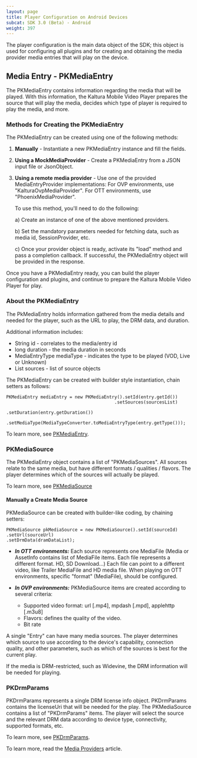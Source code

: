 ```yaml
---
layout: page
title: Player Configuration on Android Devices
subcat: SDK 3.0 (Beta) - Android
weight: 397
---
```


The player configuration is the main data object of the SDK; this object is used for configuring all plugins and for creating and obtaining the media provider media entries that will play on the device.

## Media Entry - PKMediaEntry  

The PKMediaEntry contains information regarding the media that will be played. With this information, the Kaltura Mobile Video Player
prepares the source that will play the media, decides which type of player is required to play the media, and more.

### Methods for Creating the PKMediaEntry  

The PKMediaEntry can be created using one of the following methods:

1. **Manually** - Instantiate a new PKMediaEntry instance and fill the fields. 

2. **Using a MockMediaProvider** - Create a PKMediaEntry from a JSON input file or JsonObject.
   
3. **Using a remote media provider** - Use one of the provided MediaEntryProvider implementations:
    For OVP environments, use "KalturaOvpMediaProvider".
    For OTT environments, use "PhoenixMediaProvider".

    To use this method, you'll need to do the following:
   
   a) Create an instance of one of the above mentioned providers.
   
   b) Set the mandatory parameters needed for fetching data, such as media id, SessionProvider, etc.
   
   c) Once your provider object is ready, activate its "load" method and pass a completion callback. If successful, the PKMediaEntry object will be provided in the response.
   
Once you have a PKMediaEntry ready, you can build the player configuration and plugins, and continue to prepare the Kaltura Mobile Video Player for play.

### About the PKMediaEntry  

The PkMediaEntry holds information gathered from the media details and needed for the player, such as the URL to play, the DRM data, and duration.

Additional information includes:

* String id - correlates to the media/entry id
* long duration - the media duration in seconds
* MediaEntryType mediaType - indicates the type to be played (VOD, Live or Unknown)
* List<PKMediaSource> sources - list of source objects

The PKMediaEntry can be created with builder style instantiation, chain setters as follows:
   ```
   PKMediaEntry mediaEntry = new PKMediaEntry().setId(entry.getId())
                                            .setSources(sourcesList)
                                            .setDuration(entry.getDuration())
                                            .setMediaType(MediaTypeConverter.toMediaEntryType(entry.getType()));
   ```
To learn more, see [PKMediaEntry](https://github.com/kaltura/playkit-android/blob/develop/playkit/src/main/java/com/kaltura/playkit/PKMediaEntry.java).

### PKMediaSource  

The PKMediaEntry object contains a list of "PKMediaSources". All sources relate to the same media, but have different formats / qualities / flavors. The player determines which of the sources will actually be played.

To learn more, see [PKMediaSource](https://github.com/kaltura/playkit-android/blob/develop/playkit/src/main/java/com/kaltura/playkit/PKMediaSource.java)

#### Manually a Create Media Source  

PKMediaSource can be created with builder-like coding, by chaining setters:

```
PKMediaSource pkMediaSource = new PKMediaSource().setId(sourceId)
.setUrl(sourceUrl)
.setDrmData(dramDataList);

```

* **_In OTT environments:_**
Each source represents one MediaFile (Media or AssetInfo contains list of MediaFile items. Each file represents a different format. HD, SD Download...)
Each file can point to a different video, like Trailer MediaFile and HD media file.
When playing on OTT environments, specific "format" (MediaFile), should be configured.


* **_In OVP environments:_**
PKMediaSource items are created according to several criteria:
  * Supported video format: url [.mp4], mpdash [.mpd], applehttp [.m3u8]
  * Flavors: defines the quality of the video.
  * Bit rate

A single "Entry" can have many media sources. The player determines which source to use according to the device's capability, connection quality, and other parameters, such as which of the sources is best for the current play. 

If the media is DRM-restricted, such as Widevine, the DRM information will be needed for playing.

### PKDrmParams

PKDrmParams represents a single DRM license info object. PKDrmParams contains the licenseUri that will be needed for the play. The PKMediaSource contains a list of "PKDrmParams" items. The player will select the source and the relevant DRM data according to device type, connectivity, supported formats, etc.

To learn more, see [PKDrmParams](https://github.com/kaltura/playkit-android/blob/develop/playkit/src/main/java/com/kaltura/playkit/PKDrmParams.java).

To learn more, read the [Media Providers](https://github.com/kaltura/DeveloperPortalDocs/tree/playkit/documentation/PlayKit/MediaProviders.md) article.
